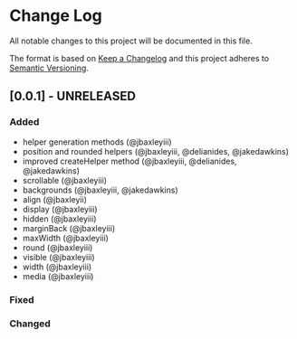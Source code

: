 # Change Log

All notable changes to this project will be documented in this file.

The format is based on [Keep a Changelog](http://keepachangelog.com/)
and this project adheres to [Semantic Versioning](http://semver.org/).

## [0.0.1] - UNRELEASED

### Added
  - helper generation methods (@jbaxleyiii)
  - position and rounded helpers (@jbaxleyiii, @delianides, @jakedawkins)
  - improved createHelper method (@jbaxleyiii, @delianides, @jakedawkins)
  - scrollable (@jbaxleyiii)
  - backgrounds (@jbaxleyiii, @jakedawkins)
  - align (@jbaxleyii)
  - display (@jbaxleyiii)
  - hidden (@jbaxleyiii)
  - marginBack (@jbaxleyiii)
  - maxWidth (@jbaxleyiii)
  - round (@jbaxleyiii)
  - visible (@jbaxleyiii)
  - width (@jbaxleyiii)
  - media (@jbaxleyiii)

### Fixed

### Changed
